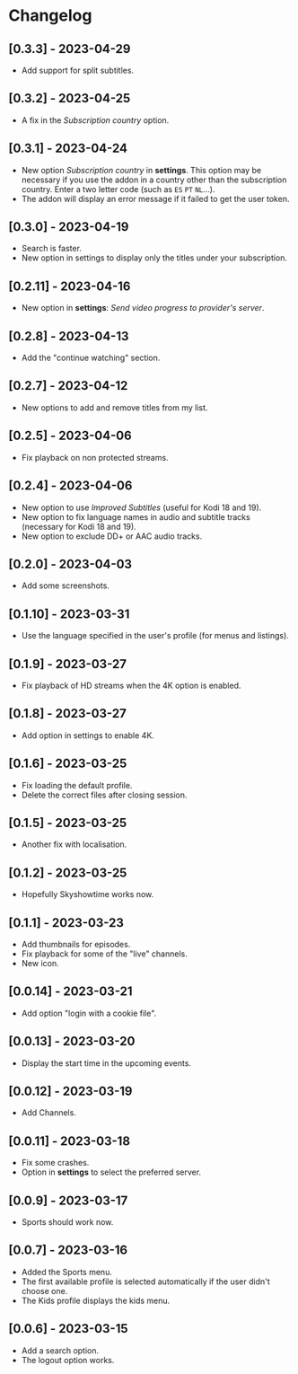 # Changelog

## [0.3.3] - 2023-04-29
- Add support for split subtitles.

## [0.3.2] - 2023-04-25
- A fix in the _Subscription country_ option.

## [0.3.1] - 2023-04-24
- New option _Subscription country_ in **settings**. This option may be necessary
  if you use the addon in a country other than the subscription country.
  Enter a two letter code (such as `ES` `PT` `NL`...).
- The addon will display an error message if it failed to get the user token.

## [0.3.0] - 2023-04-19
- Search is faster.
- New option in settings to display only the titles under your subscription.

## [0.2.11] - 2023-04-16
- New option in **settings**: _Send video progress to provider's server_.

## [0.2.8] - 2023-04-13
- Add the "continue watching" section.

## [0.2.7] - 2023-04-12
- New options to add and remove titles from my list.

## [0.2.5] - 2023-04-06
- Fix playback on non protected streams.

## [0.2.4] - 2023-04-06
- New option to use _Improved Subtitles_ (useful for Kodi 18 and 19).
- New option to fix language names in audio and subtitle tracks (necessary for Kodi 18 and 19).
- New option to exclude DD+ or AAC audio tracks.

## [0.2.0] - 2023-04-03
- Add some screenshots.

## [0.1.10] - 2023-03-31
- Use the language specified in the user's profile (for menus and listings).

## [0.1.9] - 2023-03-27
- Fix playback of HD streams when the 4K option is enabled.

## [0.1.8] - 2023-03-27
- Add option in settings to enable 4K.

## [0.1.6] - 2023-03-25
- Fix loading the default profile.
- Delete the correct files after closing session.

## [0.1.5] - 2023-03-25
- Another fix with localisation.

## [0.1.2] - 2023-03-25
- Hopefully Skyshowtime works now.

## [0.1.1] - 2023-03-23
- Add thumbnails for episodes.
- Fix playback for some of the "live" channels.
- New icon.

## [0.0.14] - 2023-03-21
- Add option "login with a cookie file".

## [0.0.13] - 2023-03-20
- Display the start time in the upcoming events.

## [0.0.12] - 2023-03-19
- Add Channels.

## [0.0.11] - 2023-03-18
- Fix some crashes.
- Option in **settings** to select the preferred server.

## [0.0.9] - 2023-03-17
- Sports should work now.

## [0.0.7] - 2023-03-16
- Added the Sports menu.
- The first available profile is selected automatically if the user didn't choose one.
- The Kids profile displays the kids menu.

## [0.0.6] - 2023-03-15
- Add a search option.
- The logout option works.
